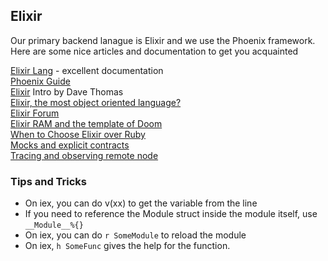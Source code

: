 ## Elixir
Our primary backend lanague is Elixir and we use the Phoenix framework.  Here are some nice articles and documentation to get you acquainted


[Elixir Lang](http://elixir-lang.org/getting-started/introduction.html) - excellent documentation     
[Phoenix Guide](http://www.phoenixframework.org/docs/overview)    
[Elixir](http://theprosegarden.com/part-1-of/) Intro by Dave Thomas    
[Elixir, the most object oriented language?](http://tech.noredink.com/post/142689001488/the-most-object-oriented-language)    
[Elixir Forum](http://elixirforum.com/)  
[Elixir RAM and the template of Doom](http://www.evanmiller.org/elixir-ram-and-the-template-of-doom.html)    
[When to Choose Elixir over Ruby](https://www.amberbit.com/blog/2015/12/22/when-choose-elixir-over-ruby-for-2016-projects/)    
[Mocks and explicit contracts](http://blog.plataformatec.com.br/2015/10/mocks-and-explicit-contracts/)    
[Tracing and observing remote node](http://blog.plataformatec.com.br/2016/05/tracing-and-observing-your-remote-node/)    

### Tips and Tricks

* On iex, you can do v(xx) to get the variable from the line
* If you need to reference the Module struct inside the module itself, use `__Module__%{}`
* On iex, you can do `r SomeModule` to reload the module
* On iex, `h SomeFunc` gives the help for the function.
